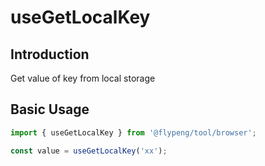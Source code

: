 # useGetLocalKey

## Introduction

Get value of key from local storage

## Basic Usage

```ts
import { useGetLocalKey } from '@flypeng/tool/browser';

const value = useGetLocalKey('xx');
```
